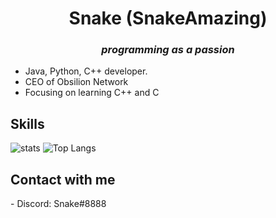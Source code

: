 <h1 align="center"> Snake (SnakeAmazing) </h1>
<h3 align="center"><i>programming as a passion</i></h3>

- Java, Python, C++ developer.
- CEO of Obsilion Network 
- Focusing on learning C++ and C

## Skills

![stats](https://github-readme-stats.vercel.app/api?username=SnakeAmazing&count_private=true)
![Top Langs](https://github-readme-stats.vercel.app/api/top-langs/?username=SnakeAmazing&layout=compact)

## Contact with me
<div>
- Discord: Snake#8888
</div>
